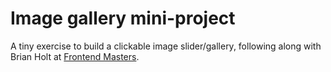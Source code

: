# Image gallery mini-project

A tiny exercise to build a clickable image slider/gallery, following along with Brian Holt at [Frontend Masters](https://frontendmasters.com/bootcamp/javascript-in-websites/).
